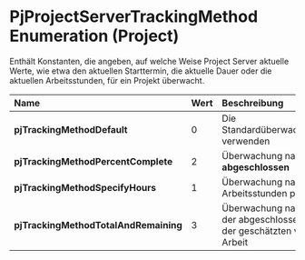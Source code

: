 
# PjProjectServerTrackingMethod Enumeration (Project)

Enthält Konstanten, die angeben, auf welche Weise Project Server aktuelle Werte, wie etwa den aktuellen Starttermin, die aktuelle Dauer oder die aktuellen Arbeitsstunden, für ein Projekt überwacht.



|**Name**|**Wert**|**Beschreibung**|
|:-----|:-----|:-----|
|**pjTrackingMethodDefault**|0|Die Standardüberwachungsmethode verwenden|
|**pjTrackingMethodPercentComplete**|2|Überwachung nach  **Prozent abgeschlossen**|
|**pjTrackingMethodSpecifyHours**|1|Überwachung nach gemeldeten Arbeitsstunden pro Zeitraum|
|**pjTrackingMethodTotalAndRemaining**|3|Überwachung nach der Summe der abgeschlossenen Arbeit und der geschätzten verbleibenden Arbeit|
